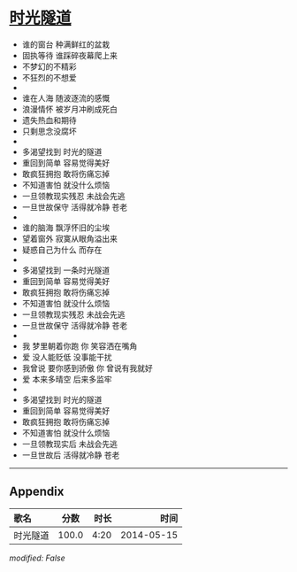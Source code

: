 # [时光隧道](https://music.163.com/song?id=28563314)

* 谁的窗台 种满鲜红的盆栽
* 固执等待 谁踩碎夜幕爬上来
* 不梦幻的不精彩
* 不狂烈的不想爱
* 
* 谁在人海 随波逐流的感慨
* 浪漫情怀 被岁月冲刷成死白
* 遗失热血和期待
* 只剩思念没腐坏
* 
* 多渴望找到 时光的隧道
* 重回到简单 容易觉得美好
* 敢疯狂拥抱 敢将伤痛忘掉
* 不知道害怕 就没什么烦恼
* 一旦领教现实残忍 未战会先逃
* 一旦世故保守 活得就冷静 苍老
* 
* 谁的脑海 飘浮怀旧的尘埃
* 望着窗外 寂寞从眼角溢出来
* 疑惑自己为什么 而存在
* 
* 多渴望找到 一条时光隧道
* 重回到简单 容易觉得美好
* 敢疯狂拥抱 敢将伤痛忘掉
* 不知道害怕 就没什么烦恼
* 一旦领教现实残忍 未战会先逃
* 一旦世故保守 活得就冷静 苍老
* 
* 我 梦里朝着你跑 你 笑容洒在嘴角
* 爱 没人能贬低 没事能干扰
* 我曾说 要你感到骄傲 你 曾说有我就好
* 爱 本来多晴空 后来多监牢
* 
* 多渴望找到 时光的隧道
* 重回到简单 容易觉得美好
* 敢疯狂拥抱 敢将伤痛忘掉
* 不知道害怕 就没什么烦恼
* 一旦领教现实后 未战会先逃
* 一旦世故后 活得就冷静 苍老


---

## Appendix

|歌名|分数|时长|时间|
|:---|:---:|---:|---:|
|时光隧道|100.0|4:20|2014-05-15

*modified: False*